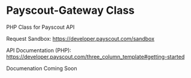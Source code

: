 # Payscout-Gateway Class

PHP Class for Payscout API

Request Sandbox: https://developer.payscout.com/sandbox

API Documentation (PHP): https://developer.payscout.com/three_column_template#getting-started

Documenation Coming Soon
